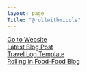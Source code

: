 ```yaml
---
layout: page
Title: "@rollwithmicole"
---
```


[Go to Website]()  
[Latest Blog Post]()  
[Travel Log Template]()  
[Rolling in Food-Food Blog]()  
